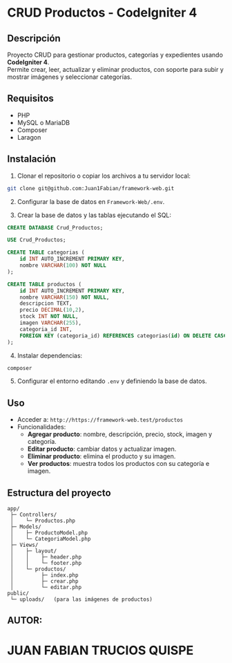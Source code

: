 
# CRUD Productos - CodeIgniter 4

## Descripción
Proyecto CRUD para gestionar productos, categorías y expedientes usando **CodeIgniter 4**.  
Permite crear, leer, actualizar y eliminar productos, con soporte para subir y mostrar imágenes y seleccionar categorías.

## Requisitos
- PHP
- MySQL o MariaDB  
- Composer  
- Laragon

## Instalación

1. Clonar el repositorio o copiar los archivos a tu servidor local:

```bash
git clone git@github.com:Juan1Fabian/framework-web.git
```

2. Configurar la base de datos en `Framework-Web/.env`.

3. Crear la base de datos y las tablas ejecutando el SQL:

```sql
CREATE DATABASE Crud_Productos;

USE Crud_Productos;

CREATE TABLE categorias (
    id INT AUTO_INCREMENT PRIMARY KEY,
    nombre VARCHAR(100) NOT NULL
);

CREATE TABLE productos (
    id INT AUTO_INCREMENT PRIMARY KEY,
    nombre VARCHAR(150) NOT NULL,
    descripcion TEXT,
    precio DECIMAL(10,2),
    stock INT NOT NULL,
    imagen VARCHAR(255),
    categoria_id INT,
    FOREIGN KEY (categoria_id) REFERENCES categorias(id) ON DELETE CASCADE
);
```

4. Instalar dependencias:

```bash
composer
```

5. Configurar el entorno editando `.env` y definiendo la base de datos.

## Uso

- Acceder a: `http://https://framework-web.test/productos`  
- Funcionalidades:  
  - **Agregar producto**: nombre, descripción, precio, stock, imagen y categoría.  
  - **Editar producto**: cambiar datos y actualizar imagen.  
  - **Eliminar producto**: elimina el producto y su imagen.  
  - **Ver productos**: muestra todos los productos con su categoría e imagen.

## Estructura del proyecto

```
app/
 ├─ Controllers/
 │    └─ Productos.php
 ├─ Models/
 │    ├─ ProductoModel.php
 │    └─ CategoriaModel.php
 ├─ Views/
 │    ├─ layout/
 │    │    ├─ header.php
 │    │    └─ footer.php
 │    └─ productos/
 │         ├─ index.php
 │         ├─ crear.php
 │         └─ editar.php
public/
 └─ uploads/   (para las imágenes de productos)
```

## AUTOR:
# JUAN FABIAN TRUCIOS QUISPE